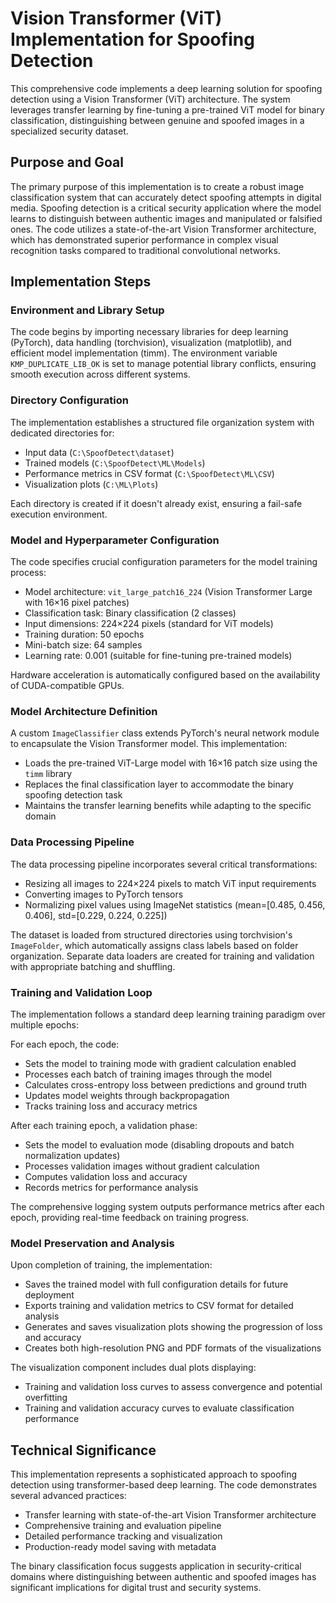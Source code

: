 # Vision Transformer (ViT) Implementation for Spoofing Detection

This comprehensive code implements a deep learning solution for spoofing detection using a Vision Transformer (ViT) architecture. The system leverages transfer learning by fine-tuning a pre-trained ViT model for binary classification, distinguishing between genuine and spoofed images in a specialized security dataset.

## Purpose and Goal

The primary purpose of this implementation is to create a robust image classification system that can accurately detect spoofing attempts in digital media. Spoofing detection is a critical security application where the model learns to distinguish between authentic images and manipulated or falsified ones. The code utilizes a state-of-the-art Vision Transformer architecture, which has demonstrated superior performance in complex visual recognition tasks compared to traditional convolutional networks.

## Implementation Steps

### Environment and Library Setup

The code begins by importing necessary libraries for deep learning (PyTorch), data handling (torchvision), visualization (matplotlib), and efficient model implementation (timm). The environment variable `KMP_DUPLICATE_LIB_OK` is set to manage potential library conflicts, ensuring smooth execution across different systems.

### Directory Configuration

The implementation establishes a structured file organization system with dedicated directories for:
- Input data (`C:\SpoofDetect\dataset`)
- Trained models (`C:\SpoofDetect\ML\Models`)
- Performance metrics in CSV format (`C:\SpoofDetect\ML\CSV`)
- Visualization plots (`C:\ML\Plots`)

Each directory is created if it doesn't already exist, ensuring a fail-safe execution environment.

### Model and Hyperparameter Configuration

The code specifies crucial configuration parameters for the model training process:
- Model architecture: `vit_large_patch16_224` (Vision Transformer Large with 16×16 pixel patches)
- Classification task: Binary classification (2 classes)
- Input dimensions: 224×224 pixels (standard for ViT models)
- Training duration: 50 epochs
- Mini-batch size: 64 samples
- Learning rate: 0.001 (suitable for fine-tuning pre-trained models)

Hardware acceleration is automatically configured based on the availability of CUDA-compatible GPUs.

### Model Architecture Definition

A custom `ImageClassifier` class extends PyTorch's neural network module to encapsulate the Vision Transformer model. This implementation:
- Loads the pre-trained ViT-Large model with 16×16 patch size using the `timm` library
- Replaces the final classification layer to accommodate the binary spoofing detection task
- Maintains the transfer learning benefits while adapting to the specific domain

### Data Processing Pipeline

The data processing pipeline incorporates several critical transformations:
- Resizing all images to 224×224 pixels to match ViT input requirements
- Converting images to PyTorch tensors
- Normalizing pixel values using ImageNet statistics (mean=[0.485, 0.456, 0.406], std=[0.229, 0.224, 0.225])

The dataset is loaded from structured directories using torchvision's `ImageFolder`, which automatically assigns class labels based on folder organization. Separate data loaders are created for training and validation with appropriate batching and shuffling.

### Training and Validation Loop

The implementation follows a standard deep learning training paradigm over multiple epochs:

For each epoch, the code:
- Sets the model to training mode with gradient calculation enabled
- Processes each batch of training images through the model
- Calculates cross-entropy loss between predictions and ground truth
- Updates model weights through backpropagation
- Tracks training loss and accuracy metrics

After each training epoch, a validation phase:
- Sets the model to evaluation mode (disabling dropouts and batch normalization updates)
- Processes validation images without gradient calculation
- Computes validation loss and accuracy
- Records metrics for performance analysis

The comprehensive logging system outputs performance metrics after each epoch, providing real-time feedback on training progress.

### Model Preservation and Analysis

Upon completion of training, the implementation:
- Saves the trained model with full configuration details for future deployment
- Exports training and validation metrics to CSV format for detailed analysis
- Generates and saves visualization plots showing the progression of loss and accuracy
- Creates both high-resolution PNG and PDF formats of the visualizations

The visualization component includes dual plots displaying:
- Training and validation loss curves to assess convergence and potential overfitting
- Training and validation accuracy curves to evaluate classification performance

## Technical Significance

This implementation represents a sophisticated approach to spoofing detection using transformer-based deep learning. The code demonstrates several advanced practices:
- Transfer learning with state-of-the-art Vision Transformer architecture
- Comprehensive training and evaluation pipeline
- Detailed performance tracking and visualization
- Production-ready model saving with metadata

The binary classification focus suggests application in security-critical domains where distinguishing between authentic and spoofed images has significant implications for digital trust and security systems.
